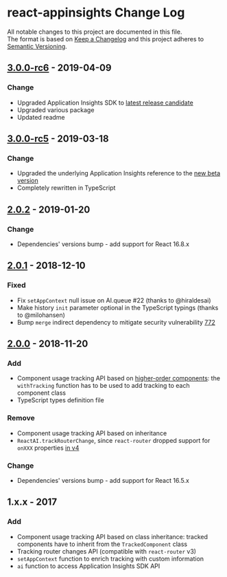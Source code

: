 # react-appinsights Change Log

All notable changes to this project are documented in this file.  
The format is based on [Keep a Changelog](http://keepachangelog.com/) and this project adheres to [Semantic Versioning](http://semver.org/).

## [3.0.0-rc6] - 2019-04-09

### Change
- Upgraded Application Insights SDK to [latest release candidate](ai-latest-rc)
- Upgraded various package
- Updated readme

## [3.0.0-rc5] - 2019-03-18

### Change
- Upgraded the underlying Application Insights reference to the [new beta version](ai-beta)
- Completely rewritten in TypeScript

## [2.0.2] - 2019-01-20

### Change

- Dependencies' versions bump - add support for React 16.8.x

## [2.0.1] - 2018-12-10

### Fixed

- Fix `setAppContext` null issue on AI.queue #22 (thanks to @hiraldesai)
- Make history `init` parameter optional in the TypeScript typings (thanks to @milohansen)
- Bump `merge` indirect dependency to mitigate security vulnerability [772](https://www.npmjs.com/advisories/722)

## [2.0.0] - 2018-11-20

### Add

- Component usage tracking API based on [higher-order components](https://reactjs.org/docs/higher-order-components.html): the `withTracking` function has to be used to add tracking to each component class
- TypeScript types definition file

### Remove

- Component usage tracking API based on inheritance
- `ReactAI.trackRouterChange`, since `react-router` dropped support for `onXXX` properties [in v4](https://github.com/ReactTraining/react-router/blob/master/packages/react-router/docs/guides/migrating.md#on-properties)

### Change

- Dependencies' versions bump - add support for React 16.5.x

## 1.x.x - 2017

### Add

- Component usage tracking API based on class inheritance: tracked components have to inherit from the `TrackedComponent` class
- Tracking router changes API (compatible with `react-router` v3)
- `setAppContext` function to enrich tracking with custom information
- `ai` function to access Application Insights SDK API

[unreleased]: https://github.com/Azure/react-appinsights/compare/v2.0.2...HEAD
[2.0.0]: https://github.com/Azure/react-appinsights/compare/v1.0.4...v2.0.0
[2.0.1]: https://github.com/Azure/react-appinsights/compare/v2.0.0...v2.0.1
[2.0.2]: https://github.com/Azure/react-appinsights/compare/v2.0.1...v2.0.2
[3.0.0-rc5]: https://github.com/Azure/react-appinsights/compare/v2.0.2...v3.0.0-rc5
[3.0.0-rc6]: https://github.com/Azure/react-appinsights/compare/v3.0.0-rc5...v3.0.0-rc6
[ai-beta]: https://www.npmjs.com/package/@microsoft/applicationinsights-web/v/2.0.0-beta.3
[ai-latest-rc]: https://www.npmjs.com/package/@microsoft/applicationinsights-web/v/2.0.0-rc1